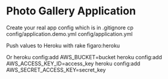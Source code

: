 # Photo Gallery Application

Create your real app config which is in .gitignore
	cp config/application.demo.yml config/application.yml

Push values to Heroku with
	rake figaro:heroku

Or
	heroku config:add AWS_BUCKET=bucket
	heroku config:add AWS_ACCESS_KEY_ID=access_key
	heroku config:add AWS_SECRET_ACCESS_KEY=secret_key